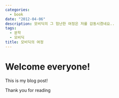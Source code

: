```yaml
---
categories:
  - book
date: "2012-04-06"
description: 모비딕의 그 험난한 여정은 저를 감동시켰네요..
tags:
  - 문학
  - 모비딕
title: 모비딕의 여정
---
```


# Welcome everyone!

This is my blog post!

Thank you for reading
